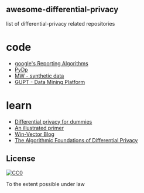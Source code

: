 ## awesome-differential-privacy
list of differential-privacy related repositories

# code
- [google's Reporting Algorithms](https://github.com/google/rappor)
- [PyDp](https://github.com/menisadi/pydp)
- [MW - synthetic data](https://github.com/mrtzh/PrivateMultiplicativeWeights.jl)
- [GUPT - Data Mining Platform](https://github.com/prashmohan/GUPT)

# learn
- [Differential privacy for dummies](https://github.com/frankmcsherry/blog/blob/master/posts/2016-02-03.md)
- [An illustrated primer](https://github.com/frankmcsherry/blog/blob/master/posts/2016-02-06.md)
- [Win-Vector Blog](http://www.win-vector.com/blog/2015/11/our-differential-privacy-mini-series/)
- [The Algorithmic Foundations of Differential Privacy](https://www.cis.upenn.edu/~aaroth/Papers/privacybook.pdf)

## License

[![CC0](http://mirrors.creativecommons.org/presskit/buttons/88x31/svg/cc-zero.svg)](https://creativecommons.org/publicdomain/zero/1.0/)

To the extent possible under law
